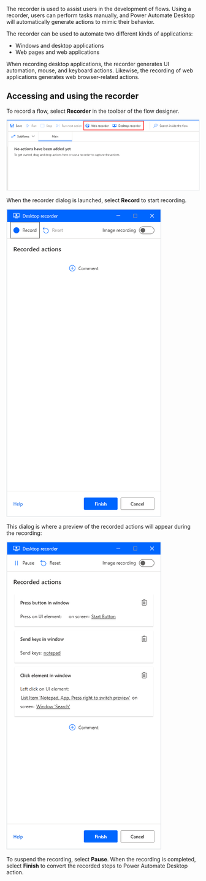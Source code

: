 The recorder is used to assist users in the development of flows. Using a recorder, users can perform tasks manually, and Power Automate Desktop will automatically generate actions to mimic their behavior.

The recorder can be used to automate two different kinds of applications: 

- Windows and desktop applications
- Web pages and web applications 

When recording desktop applications, the recorder generates UI automation, mouse, and keyboard actions. Likewise, the recording of web applications generates web browser-related actions.

## Accessing and using the recorder

To record a flow, select **Recorder** in the toolbar of the flow designer.
  
![Screenshot of the flow designer recorder buttons.](..\media\flow-designer-recorder-buttons.png)

When the recorder dialog is launched, select **Record** to start recording.

![Screenshot of the desktop web recorder window.](..\media\desktop-web-recorder-window.png)

This dialog is where a preview of the recorded actions will appear during the recording:

![Screenshot of the recorded actions in the Desktop recorder window.](..\media\recorded-actions.png)

To suspend the recording, select **Pause**. When the recording is completed, select **Finish** to convert the recorded steps to Power Automate Desktop action.
